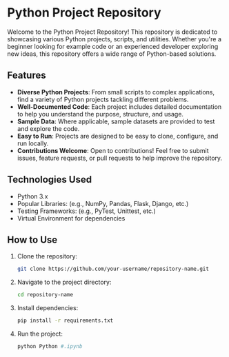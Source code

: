 
# Python Project Repository

Welcome to the Python Project Repository! This repository is dedicated to showcasing various Python projects, scripts, and utilities. Whether you're a beginner looking for example code or an experienced developer exploring new ideas, this repository offers a wide range of Python-based solutions.

## Features

- **Diverse Python Projects**: From small scripts to complex applications, find a variety of Python projects tackling different problems.
- **Well-Documented Code**: Each project includes detailed documentation to help you understand the purpose, structure, and usage.
- **Sample Data**: Where applicable, sample datasets are provided to test and explore the code.
- **Easy to Run**: Projects are designed to be easy to clone, configure, and run locally.
- **Contributions Welcome**: Open to contributions! Feel free to submit issues, feature requests, or pull requests to help improve the repository.

## Technologies Used

- Python 3.x
- Popular Libraries: (e.g., NumPy, Pandas, Flask, Django, etc.)
- Testing Frameworks: (e.g., PyTest, Unittest, etc.)
- Virtual Environment for dependencies

## How to Use

1. Clone the repository:
   ```bash
   git clone https://github.com/your-username/repository-name.git
   ```
2. Navigate to the project directory:
   ```bash
   cd repository-name
   ```
3. Install dependencies:
   ```bash
   pip install -r requirements.txt
   ```
4. Run the project:
   ```bash
   python Python #.ipynb
   ```
